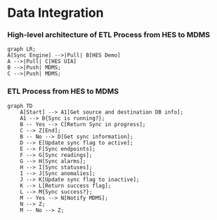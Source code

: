 # Data Integration

### High-level architecture of ETL Process from HES to MDMS

```mermaid
graph LR;
A[Sync Engine] -->|Pull| B[HES Demo]
A -->|Pull| C[HES UIA]
B -->|Push| MDMS;
C -->|Push| MDMS;
```

### ETL Process from HES to MDMS

```mermaid
graph TD
    A[Start] --> A1[Get source and destination DB info];
    A1 --> B{Sync is running?};
    B -- Yes --> C[Return Sync in progress];
    C --> Z[End];
    B -- No --> D[Get sync information];
    D --> E[Update sync flag to active];
    E --> F[Sync endpoints];
    F --> G[Sync readings];
    G --> H[Sync alarms];
    H --> I[Sync statuses];
    I --> J[Sync anomalies];
    J --> K[Update sync flag to inactive];
    K --> L[Return success flag];
    L --> M{Sync success?};
    M -- Yes --> N[Notify MDMS];
    N --> Z;
    M -- No --> Z;
```